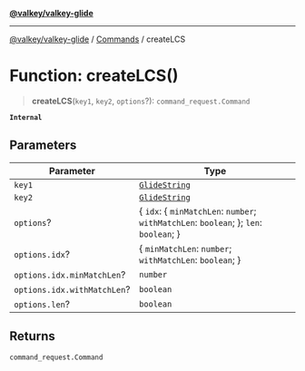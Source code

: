 [**@valkey/valkey-glide**](../../README.md)

***

[@valkey/valkey-glide](../../modules.md) / [Commands](../README.md) / createLCS

# Function: createLCS()

> **createLCS**(`key1`, `key2`, `options`?): `command_request.Command`

**`Internal`**

## Parameters

| Parameter | Type |
| ------ | ------ |
| `key1` | [`GlideString`](../../BaseClient/type-aliases/GlideString.md) |
| `key2` | [`GlideString`](../../BaseClient/type-aliases/GlideString.md) |
| `options`? | \{ `idx`: \{ `minMatchLen`: `number`; `withMatchLen`: `boolean`; \}; `len`: `boolean`; \} |
| `options.idx`? | \{ `minMatchLen`: `number`; `withMatchLen`: `boolean`; \} |
| `options.idx.minMatchLen`? | `number` |
| `options.idx.withMatchLen`? | `boolean` |
| `options.len`? | `boolean` |

## Returns

`command_request.Command`
